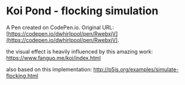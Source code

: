 # Koi Pond - flocking simulation

A Pen created on CodePen.io. Original URL: [https://codepen.io/dwhirlpool/pen/RwebxjV](https://codepen.io/dwhirlpool/pen/RwebxjV).

the visual effect is heavily influenced by this amazing work: https://www.fanguo.me/koi/index.html

also based on this implementation: http://p5js.org/examples/simulate-flocking.html